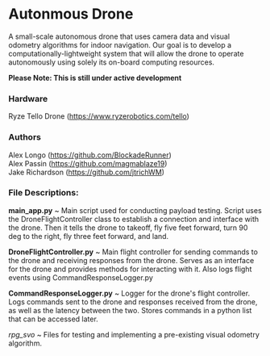 # Autonmous Drone
A small-scale autonomous drone that uses camera data and visual odometry algorithms for indoor navigation. Our goal is to develop a computationally-lightweight system that will allow the drone to operate autonomously using solely its on-board computing resources.  
  
**Please Note: This is still under active development**  
  
### Hardware
Ryze Tello Drone (https://www.ryzerobotics.com/tello)  

### Authors
Alex Longo (https://github.com/BlockadeRunner)  
Alex Passin (https://github.com/magmablaze19)  
Jake Richardson (https://github.com/jtrichWM)  

### File Descriptions:
**main_app.py** ~ Main script used for conducting payload testing. Script uses the DroneFlightController class to establish a connection and interface with the drone. Then it tells the drone to takeoff, fly five feet forward, turn 90 deg to the right, fly three feet forward, and land.

**DroneFlightController.py** ~ Main flight controller for sending commands to the drone and receiving responses from the drone. Serves as an interface for the drone and provides methods for interacting with it. Also logs flight events using CommandResponseLogger.py

**CommandResponseLogger.py** ~ Logger for the drone's flight controller. Logs commands sent to the drone and responses received from the drone, as well as the latency between the two. Stores commands in a python list that can be accessed later.

_rpg_svo_ ~ Files for testing and implementing a pre-existing visual odometry algorithm.
